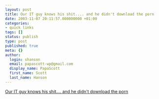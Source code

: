 ```yaml
---
layout: post
title: Our IT guy knows his shit.... and he didn't download the porn
date: 2003-11-07 20:11:57.000000000 +01:00
categories:
- quick links
tags: []
status: publish
type: post
published: true
meta: {}
author:
  login: shanson
  email: papascott-wp@gmail.com
  display_name: PapaScott
  first_name: Scott
  last_name: Hanson
---
```

<p><a title="We sysadmins aren't arrogant,  we're just always right." href="http://stusvenson.typepad.com/it_and_performan/2003/11/the_it_guy_hell.html">Our IT guy knows his shit.... and he didn't download the porn</a></p>
